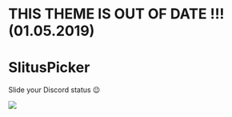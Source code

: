 # THIS THEME IS OUT OF DATE !!! (01.05.2019)

# SlitusPicker

Slide your Discord status 😉

<image src="https://raw.githubusercontent.com/MadameSolette/BetterDiscord/master/Themes/Mini-Themes/SlitusPicker/images/SlitusPicker.png">
